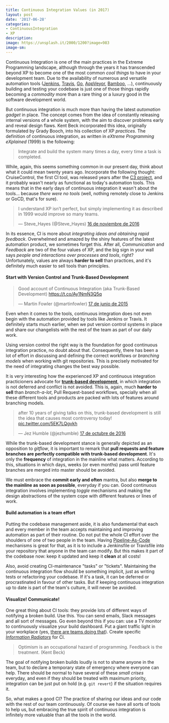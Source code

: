```yaml
---
title: Continuous Integration Values (in 2017)
layout: post
date: '2017-06-28'
categories:
- ContinuousIntegration
- XP
description: 
image: https://unsplash.it/2000/1200?image=983
image-sm:
---
```


Continuous Integration is one of the main practices in the Extreme Programming landscape, although through the years it has transcended beyond XP to become one of the most common *cool things* to have in your development team. Due to the availability of numerous and versatile automation  tools ([Jenkins](http://jenkins.io), [Travis](http://travis-ci.org), [Go](http://www.gocd.org), [AppVeyor](http://www.appveyor.com), [Bamboo](http://www.atlassian.com/software/bamboo), ...), continuously building and testing your codebase is just one of those things rapidly becoming a *commodity* more than a rare thing or a luxury good in the software development world.

But continuous integration is much more than having the latest _automation gadget_ in place. The concept comes from the idea of constantly releasing internal versions of a whole system, with the aim to discover problems early and reveal design flaws. Kent Beck incorporated this idea, originally formulated by Grady Booch, into his collection of XP _practices_. The definition of continuous integration, as written in _eXtreme Programming eXplained_ (1999) is the following:

>  Integrate and build the system many times a day, every time a task is completed.

While, again, this seems something common in our present day, think about what it could mean twenty years ago. Incorporate the following thought: CruiseControl, the first CI tool, was released years after the [C3 project](https://martinfowler.com/bliki/C3.html), and it probably wasn't nearly as functional as today's automation tools. This means that in the early days of continuous integration it wasn't about the tools... because _there were no tools_ (well, nothing remotely close to Jenkins or GoCD, that's for sure).

<blockquote class="twitter-tweet" data-lang="es"><p lang="en" dir="ltr">I understand XP isn’t perfect, but simply implementing it as described in 1999 would improve so many teams.</p>&mdash; Steve_Hayes (@Steve_Hayes) <a href="https://twitter.com/Steve_Hayes/status/798775631613861888">16 de noviembre de 2016</a></blockquote>
<script async src="//platform.twitter.com/widgets.js" charset="utf-8"></script>

In its essence, CI is more about _integrating ideas and obtaining rapid feedback_. Overwhelmed and amazed by the shiny features of the latest automation product, we sometimes forget this. After all, _Communication_ and _Feedback_ are two of the four values of XP,  and the big sign in your wall says _people and interactions over processes and tools_, right? Unfortunately, values are always **harder to sell** than practices, and it's definitely much easier to sell tools than principles.

#### Start with Version Control and Trunk-Based Development

<blockquote class="twitter-tweet" data-lang="es"><p lang="en" dir="ltr">Good account of Continuous Integration (aka Trunk-Based Development)  <a href="https://t.co/Ay1NmN3Q5q">https://t.co/Ay1NmN3Q5q</a></p>&mdash; Martin Fowler (@martinfowler) <a href="https://twitter.com/martinfowler/status/611297227596820481">17 de junio de 2015</a></blockquote>
<script async src="//platform.twitter.com/widgets.js" charset="utf-8"></script>

Even when it comes to the tools, continuous integration does not even begin with the automation provided by tools like Jenkins or Travis. It definitely starts much earlier, when we put version control systems in place and share our changelists with the rest of the team as part of our daily work.

Using version control the right way is the foundation for good continuous integration practice, no doubt about that. Consequently, there has been a lot of effort in discussing and defining the correct workflows or _branching models_ when working with git repositories. This is precisely motivated for the need of integrating changes the best way possible.

It is very interesting how the experienced XP and continuous integration practicioners advocate for [**trunk-based development**](https://paulhammant.com/2013/04/05/what-is-trunk-based-development/), in which integration is not deferred and conflict is not avoided. This is, again, much **harder to sell** than *branch-a-lot*, Pull Request-based workflows, specially when all these different tools and products are packed with lots of features around branching models.

<blockquote class="twitter-tweet" data-lang="es"><p lang="en" dir="ltr">after 10 years of giving talks on this, trunk-based development is still the idea that causes most controversy today! <a href="https://t.co/5EK7LQgvkh">pic.twitter.com/5EK7LQgvkh</a></p>&mdash; Jez Humble (@jezhumble) <a href="https://twitter.com/jezhumble/status/787866655598575616">17 de octubre de 2016</a></blockquote>
<script async src="//platform.twitter.com/widgets.js" charset="utf-8"></script>

While the trunk-based development stance is generally depicted as an opposition to _gitflow_, it is important to remark that **pull requests and feature branches are perfectly compatible with trunk-based development**. It's only the **frequency** of integration in the mainline what matters. According to this, situations in which days, weeks (or even months) pass until feature branches are merged into master should be avoided.

We must embrace the **commit early and often** mantra, but also **merge to the mainline as soon as possible**, everyday if you can. Good continuous integration involves implementing _toggle_ mechanisms and making the design abstractions of the system cope with different features or lines of work.


#### Build automation is a team effort

Putting the codebase management aside, it is also fundamental that each and every member in the team accepts maintaining and improving automation as part of their routine. Do not put the whole CI effort over the shoulders of one of two people in the team. Having [Pipeline-As-Code](http://www.thoughtworks.com/radar/techniques/pipelines-as-code) mechanisms is great for that, as it is to include a Jenkinsfile or Travisfile into your repository that anyone in the team can modify. But this makes it part of the codebase now: keep it updated and keep it **clean** at all costs!

Also, avoid creating CI-maintenance "tasks" or "tickets". Maintaining the continuous integration flow should be something implicit, just as writing tests or refactoring your codebase. If it's a task, it can be deferred or procrastinated in favour of other tasks. But if keeping continuous integration up to date is part of the team's culture, it will never be avoided.

#### Visualize! Communicate!

One great thing about CI tools: they provide lots of different ways of notifying a broken build. Use this. You can send emails, Slack messages and all sort of messages. Go even beyond this if you can: use a TV monitor to continuously visualize your build dashboard. Put a giant traffic light in your workplace (yes, [there are teams doing that](https://wiki.jenkins.io/display/JENKINS/Traffic+Light+Plugin)). Create specific [_Information Radiators_](http://alistair.cockburn.us/Information+radiator) for CI.

> Optimism is an occupational hazard of programming. Feedback is the treatment. (Kent Beck)

The goal of notifying broken builds loudly is not to shame anyone in the team, but to declare a temporary state of emergency where everyone can help. There should be normal to have several of these _small crises_ everyday, and even if they should be treated with maximum priority, integration can be just put on hold (e.g. `git revert`) if the situation requires it.

So, what makes a good CI? The practice of sharing our ideas and our code with the rest of our team continuously. Of course we have all sorts of tools  to help us, but embracing the true spirit of continuous integration is infinitely more valuable than all the tools in the world.
